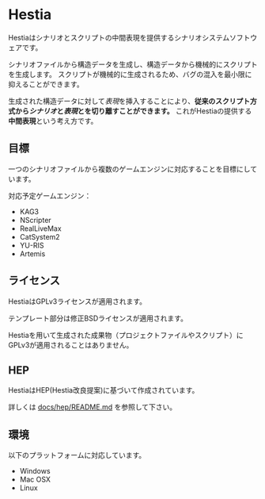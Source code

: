 # Hestia

Hestiaはシナリオとスクリプトの中間表現を提供するシナリオシステムソフトウェアです。

シナリオファイルから構造データを生成し、構造データから機械的にスクリプトを生成します。
スクリプトが機械的に生成されるため、バグの混入を最小限に抑えることができます。

生成された構造データに対して*表現*を挿入することにより、**従来のスクリプト方式から*シナリオ*と*表現*とを切り離すことができます。**
これがHestiaの提供する**中間表現**という考え方です。

## 目標

一つのシナリオファイルから複数のゲームエンジンに対応することを目標にしています。

対応予定ゲームエンジン：

* KAG3
* NScripter
* RealLiveMax
* CatSystem2
* YU-RIS
* Artemis

## ライセンス

HestiaはGPLv3ライセンスが適用されます。

テンプレート部分は修正BSDライセンスが適用されます。

Hestiaを用いて生成された成果物（プロジェクトファイルやスクリプト）にGPLv3が適用されることはありません。

## HEP

HestiaはHEP(Hestia改良提案)に基づいて作成されています。

詳しくは [docs/hep/README.md] を参照して下さい。

## 環境

以下のプラットフォームに対応しています。

* Windows
* Mac OSX
* Linux

[docs/hep/README.md]: ./docs/hep/README.md
